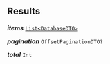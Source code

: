 

## Results





  
<article>

***items*** [`List<DatabaseDTO>`](/docs/ssm-couchdb-models--page#database) 

</article>
<article>

***pagination*** `OffsetPaginationDTO?` 

</article>
<article>

***total*** `Int` 

</article>

